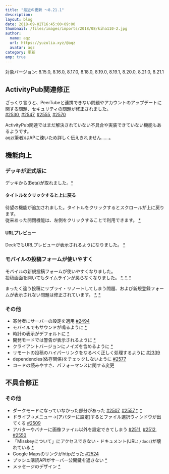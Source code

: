 ```yaml
---
title: "最近の更新 ～8.21.1"
description: 
layout: blog
date: 2018-09-02T16:45:00+09:00
thumbnail: /files/images/imports/2018/08/kiha110-2.jpg
author:
  name: aqz
  url: https://yuzulia.xyz/@aqz
  avatar: aqz
category: 更新
amp: true
---
```

対象バージョン: 8.15.0, 8.16.0, 8.17.0, 8.18.0, 8.19.0, 8.19.1, 8.20.0, 8.21.0, 8.21.1

## ActivityPub関連修正
ざっくり言うと、PeerTubeと連携できない問題やアカウントのアップデートに関する問題、セキュリティの問題が修正されました。  
[#2530](https://github.com/syuilo/misskey/pull/2530), [#2547](https://github.com/syuilo/misskey/pull/2547), [#2555](https://github.com/syuilo/misskey/pull/2555), [#2570](https://github.com/syuilo/misskey/pull/2570)

ActivityPub関連ではまだ解決されていない不具合や実装できていない機能もあるようです。  
aqz(筆者)はAPに疎いため詳しく伝えきれません……。

## 機能向上
### デッキが正式版に
デッキから(Beta)が取れました。[*](https://github.com/syuilo/misskey/commit/e50fa4762dea5dd802dd8a1abbd94ffce7bfb444)

#### タイトルをクリックすると上に戻る
待望の機能が追加されました。タイトルをクリックするとスクロールが上に戻ります。  
従来あった開閉機能は、左側をクリックすることで利用できます。 [*](https://github.com/syuilo/misskey/commit/bffb9a5c451260b9b6b67df4972e28b895319825)

#### URLプレビュー
DeckでもURLプレビューが表示されるようになりました。 [*](https://github.com/syuilo/misskey/commit/488bbc96510990afeb9afe3ce5e68e001d514e3e)

### モバイルの投稿フォームが使いやすく
モバイルの新規投稿フォームが使いやすくなりました。  
投稿画面を開いてもタイムラインが戻らなくなりました。 [*](https://github.com/syuilo/misskey/commit/6819eb3b4da43665de8e159d774b3f2325ddfe0b), [*](https://github.com/syuilo/misskey/commit/7559b8da6c1b3c1bebd0355891d788f11bafa4ea), [*](https://github.com/syuilo/misskey/commit/5209a584a2ed76057ec5edc351cf155154f3f68f)

まったく違う投稿にリプライ・リノートしてしまう問題、および新規登録フォームが表示されない問題は修正されています。 [*](https://github.com/syuilo/misskey/commit/63e2dbbb0d1b9be3aba6afc8ec7ddb5f84c193cf), [*](https://github.com/syuilo/misskey/commit/f1d65a66b465a18d200f922fac03384bee7d6f69)

### その他
- 寄付者にサーバーの設定を適用 [#2494](https://github.com/syuilo/misskey/pull/2494)
- モバイルでもサウンドが鳴るように [*](https://github.com/syuilo/misskey/commit/2762b78bcca788ae7fb0a53b1913bf2207a66e8b)
- 時計の表示がデフォルトに [*](https://github.com/syuilo/misskey/commit/f92745e381d0bd864367aee57f8e093d9806c526)
- 開発モードでは警告が表示されるように [*](https://github.com/syuilo/misskey/commit/f0abc4642969587039909d5f50adb7d4592f48ba)
- クライアントバージョンにノイズを含めるように [*](https://github.com/syuilo/misskey/commit/fd07f00d140d8a703f8f3438d42eb014aabe91fc)
- リモートの投稿のハイパーリンクをなるべく正しく処理するように [#2339](https://github.com/syuilo/misskey/pull/2339)
- dependencies(依存関係)をチェックしないように [#2577](https://github.com/syuilo/misskey/pull/2577)
- コードの読みやすさ、パフォーマンスに関する変更

## 不具合修正

### その他
- ダークモードになっていなかった部分があった [#2507](https://github.com/syuilo/misskey/pull/2507), [#2557](https://github.com/syuilo/misskey/pull/2557),[*](https://github.com/syuilo/misskey/commit/29b2bdf613efb6e1db10c830012e84270a480fa8), [*](https://github.com/syuilo/misskey/commit/4d6b9f62e5a66171ffcb791904f3e20358d84e78)
- ドライブ→メニュー→[アバターに設定]するとファイル選択ウィンドウが出てくる [#2509](https://github.com/syuilo/misskey/pull/2509)
- アバターやバナーに画像ファイル以外を設定できてしまう [#2511](https://github.com/syuilo/misskey/pull/2511), [#2512](https://github.com/syuilo/misskey/pull/2512), [#2550](https://github.com/syuilo/misskey/pull/2550)
- 「Misskeyについて」にアクセスできない・ドキュメント(URL: `/docs`)が壊れている [*](https://github.com/syuilo/misskey/commit/2de8e8c35803d77af1d6eae78d619f9b57c86bd7)
- Google Mapsのリンクがhttpだった [#2524](https://github.com/syuilo/misskey/pull/2524)
- プッシュ購読APIがサーバー公開鍵を返さない [*](https://github.com/syuilo/misskey/commit/4c6fb60dd25d7e2865fc7c4d97728593ffc3c902)
- メッセージのデザイン [*](https://github.com/syuilo/misskey/commit/9e318d5ebc1abd01059d68eacdf42605efdeb334)